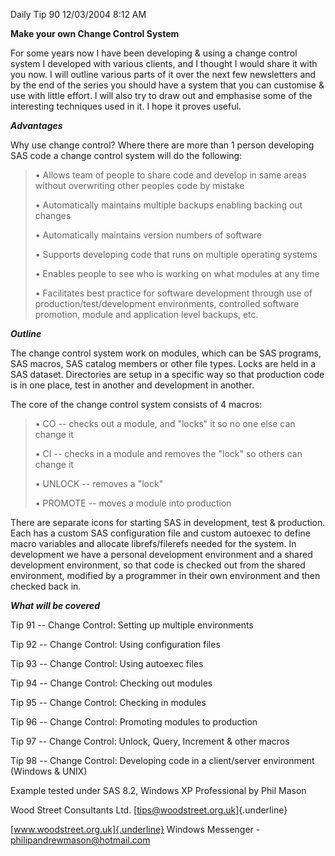 Daily Tip 90 12/03/2004 8:12 AM

**Make your own Change Control System**

For some years now I have been developing & using a change control
system I developed with various clients, and I thought I would share it
with you now. I will outline various parts of it over the next few
newsletters and by the end of the series you should have a system that
you can customise & use with little effort. I will also try to draw out
and emphasise some of the interesting techniques used in it. I hope it
proves useful.

***Advantages***

Why use change control? Where there are more than 1 person developing
SAS code a change control system will do the following:

> • Allows team of people to share code and develop in same areas
> without overwriting other peoples code by mistake
>
> • Automatically maintains multiple backups enabling backing out
> changes
>
> • Automatically maintains version numbers of software
>
> • Supports developing code that runs on multiple operating systems
>
> • Enables people to see who is working on what modules at any time
>
> • Facilitates best practice for software development through use of
> production/test/development environments, controlled software
> promotion, module and application level backups, etc.

***Outline***

The change control system work on modules, which can be SAS programs,
SAS macros, SAS catalog members or other file types. Locks are held in a
SAS dataset. Directories are setup in a specific way so that production
code is in one place, test in another and development in another.

The core of the change control system consists of 4 macros:

> • CO -- checks out a module, and "locks" it so no one else can change
> it
>
> • CI -- checks in a module and removes the "lock" so others can change
> it
>
> • UNLOCK -- removes a "lock"
>
> • PROMOTE -- moves a module into production

There are separate icons for starting SAS in development, test &
production. Each has a custom SAS configuration file and custom autoexec
to define macro variables and allocate librefs/filerefs needed for the
system. In development we have a personal development environment and a
shared development environment, so that code is checked out from the
shared environment, modified by a programmer in their own environment
and then checked back in.

***What will be covered***

Tip 91 -- Change Control: Setting up multiple environments

Tip 92 -- Change Control: Using configuration files

Tip 93 -- Change Control: Using autoexec files

Tip 94 -- Change Control: Checking out modules

Tip 95 -- Change Control: Checking in modules

Tip 96 -- Change Control: Promoting modules to production

Tip 97 -- Change Control: Unlock, Query, Increment & other macros

Tip 98 -- Change Control: Developing code in a client/server environment
(Windows & UNIX)

Example tested under SAS 8.2, Windows XP Professional by Phil Mason

Wood Street Consultants Ltd. [tips@woodstreet.org.uk]{.underline}

[www.woodstreet.org.uk]{.underline} Windows Messenger -
philipandrewmason@hotmail.com
